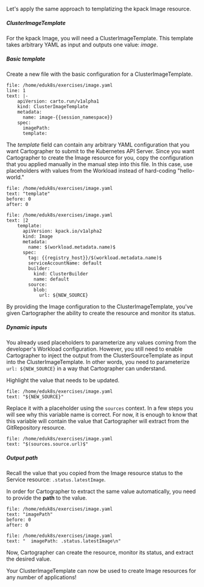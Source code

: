 Let's apply the same approach to templatizing the kpack Image resource.

##### ClusterImageTemplate

For the kpack Image, you will need a ClusterImageTemplate. This template takes arbitrary YAML as input and outputs one value: _image_.

##### Basic template

Create a new file with the basic configuration for a ClusterImageTemplate.

```editor:insert-lines-before-line
file: /home/eduk8s/exercises/image.yaml
line: 1
text: |-
    apiVersion: carto.run/v1alpha1
    kind: ClusterImageTemplate
    metadata:
      name: image-{{session_namespace}}
    spec:
      imagePath: 
      template:
```

The _template_ field can contain any arbitrary YAML configuration that you want Cartographer to submit to the Kubernetes API Server.
Since you want Cartographer to create the Image resource for you, copy the configuration that you applied manually in the manual step into this file.
In this case, use placeholders with values from the Workload instead of hard-coding "hello-world."
```editor:select-matching-text
file: /home/eduk8s/exercises/image.yaml
text: "template"
before: 0
after: 0
```

```editor:replace-text-selection
file: /home/eduk8s/exercises/image.yaml
text: |2
    template:
      apiVersion: kpack.io/v1alpha2
      kind: Image
      metadata:
        name: $(workload.metadata.name)$
      spec:
        tag: {{registry_host}}/$(workload.metadata.name)$
        serviceAccountName: default
        builder:
          kind: ClusterBuilder
          name: default
        source:
          blob:
            url: ${NEW_SOURCE}
```

By providing the Image configuration to the ClusterImageTemplate, you've given Cartographer the ability to create the resource and monitor its status.

##### Dynamic inputs

You already used placeholders to parameterize any values coming from the developer's Workload configuration.
However, you still need to enable Cartographer to inject the output from the ClusterSourceTemplate as input into the ClusterImageTemplate.
In other words, you need to parameterize `url: ${NEW_SOURCE}` in a way that Cartographer can understand.

Highlight the value that needs to be updated.
```editor:select-matching-text
file: /home/eduk8s/exercises/image.yaml
text: "${NEW_SOURCE}"
```

Replace it with a placeholder using the `sources` context.
In a few steps you will see why this variable name is correct.
For now, it is enough to know that this variable will contain the value that Cartographer will extract from the GitRepository resource.
```editor:replace-text-selection
file: /home/eduk8s/exercises/image.yaml
text: "$(sources.source.url)$"
```

##### Output path
Recall the value that you copied from the Image resource status to the Service resource: `.status.latestImage`.

In order for Cartographer to extract the same value automatically, you need to provide the **path** to the value.

```editor:select-matching-text
file: /home/eduk8s/exercises/image.yaml
text: "imagePath"
before: 0
after: 0
```

```editor:replace-text-selection
file: /home/eduk8s/exercises/image.yaml
text: "  imagePath: .status.latestImage\n"
```

Now, Cartographer can create the resource, monitor its status, and extract the desired value.

Your ClusterImageTemplate can now be used to create Image resources for any number of applications!
